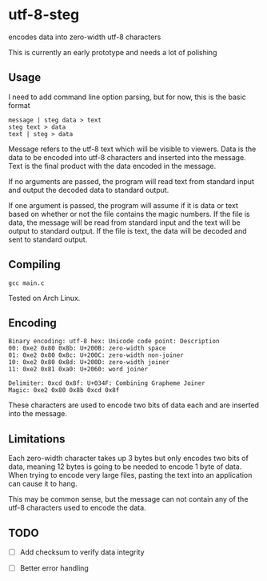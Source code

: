 # utf-8-steg
encodes data into zero-width utf-8 characters

This is currently an early prototype and needs a lot of polishing
## Usage
I need to add command line option parsing, but for now, this is the basic format
```
message | steg data > text
steg text > data
text | steg > data
```
Message refers to the utf-8 text which will be visible to viewers. Data is the data to be encoded into utf-8 characters and inserted into the message. Text is the final product with the data encoded in the message.

If no arguments are passed, the program will read text from standard input and output the decoded data to standard output.

If one argument is passed, the program will assume if it is data or text based on whether or not the file contains the magic numbers. If the file is data, the message will be read from standard input and the text will be output to standard output. If the file is text, the data will be decoded and sent to standard output. 

## Compiling
```gcc main.c```

Tested on Arch Linux.

## Encoding
```
Binary encoding: utf-8 hex: Unicode code point: Description
00: 0xe2 0x80 0x8b: U+200B: zero-width space
01: 0xe2 0x80 0x8c: U+200C: zero-width non-joiner
10: 0xe2 0x80 0x8d: U+200D: zero-width joiner
11: 0xe2 0x81 0xa0: U+2060: word joiner

Delimiter: 0xcd 0x8f: U+034F: Combining Grapheme Joiner
Magic: 0xe2 0x80 0x8b 0xcd 0x8f
```
These characters are used to encode two bits of data each and are inserted into the message.

## Limitations
Each zero-width character takes up 3 bytes but only encodes two bits of data, meaning 12 bytes is going to be needed to encode 1 byte of data. When trying to encode very large files, pasting the text into an application can cause it to hang.

This may be common sense, but the message can not contain any of the utf-8 characters used to encode the data. 
## TODO
- [ ] Add checksum to verify data integrity
- [ ] Better error handling

